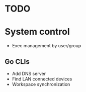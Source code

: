 # TODO

# System control
* Exec management by user/group

## Go CLIs
* Add DNS server 
* Find LAN connected devices 
* Workspace synchronization
